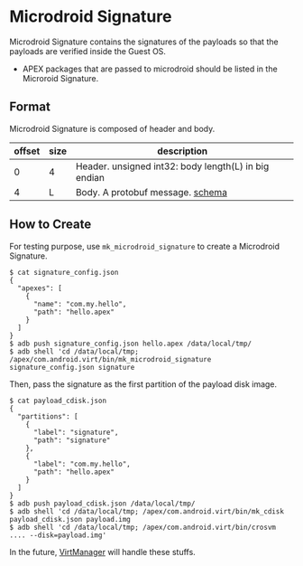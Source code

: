 # Microdroid Signature

Microdroid Signature contains the signatures of the payloads so that the payloads are
verified inside the Guest OS.

* APEX packages that are passed to microdroid should be listed in the Microroid Signature.

## Format

Microdroid Signature is composed of header and body.

| offset | size | description                                                    |
|--------|------|----------------------------------------------------------------|
| 0      | 4    | Header. unsigned int32: body length(L) in big endian           |
| 4      | L    | Body. A protobuf message. [schema](microdroid_signature.proto) |

## How to Create

For testing purpose, use `mk_microdroid_signature` to create a Microdroid Signature.

```
$ cat signature_config.json
{
  "apexes": [
    {
      "name": "com.my.hello",
      "path": "hello.apex"
    }
  ]
}
$ adb push signature_config.json hello.apex /data/local/tmp/
$ adb shell 'cd /data/local/tmp; /apex/com.android.virt/bin/mk_microdroid_signature signature_config.json signature
```

Then, pass the signature as the first partition of the payload disk image.

```
$ cat payload_cdisk.json
{
  "partitions": [
    {
      "label": "signature",
      "path": "signature"
    },
    {
      "label": "com.my.hello",
      "path": "hello.apex"
    }
  ]
}
$ adb push payload_cdisk.json /data/local/tmp/
$ adb shell 'cd /data/local/tmp; /apex/com.android.virt/bin/mk_cdisk payload_cdisk.json payload.img
$ adb shell 'cd /data/local/tmp; /apex/com.android.virt/bin/crosvm .... --disk=payload.img'
```

In the future, [VirtManager](../../virtmanager) will handle these stuffs.